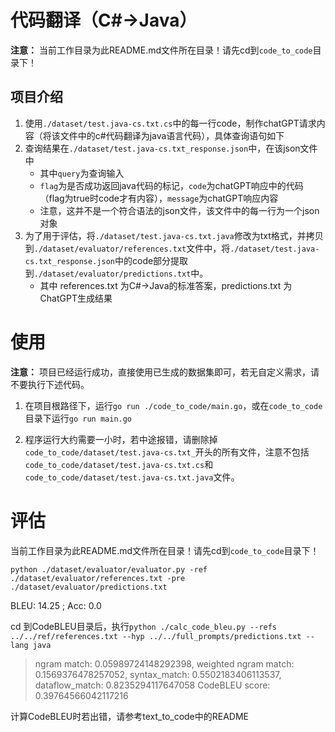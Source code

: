 # 代码翻译（C#->Java）

**注意：** 当前工作目录为此README.md文件所在目录！请先cd到`code_to_code`目录下！

## 项目介绍

1. 使用`./dataset/test.java-cs.txt.cs`中的每一行code，制作chatGPT请求内容（将该文件中的c#代码翻译为java语言代码），具体查询语句如下
2. 查询结果在`./dataset/test.java-cs.txt_response.json`中，在该json文件中
    - 其中`query`为查询输入
    - `flag`为是否成功返回java代码的标记，`code`为chatGPT响应中的代码（flag为true时code才有内容），`message`为chatGPT响应内容
    - 注意，这并不是一个符合语法的json文件，该文件中的每一行为一个json对象
3. 为了用于评估，将`./dataset/test.java-cs.txt.java`修改为txt格式，并拷贝到`./dataset/evaluator/references.txt`文件中，将`./dataset/test.java-cs.txt_response.json`中的code部分提取到`./dataset/evaluator/predictions.txt`中。
   - 其中 references.txt 为C#->Java的标准答案，predictions.txt 为ChatGPT生成结果

# 使用

**注意：** 项目已经运行成功，直接使用已生成的数据集即可，若无自定义需求，请不要执行下述代码。

1. 在项目根路径下，运行`go run ./code_to_code/main.go`，或在`code_to_code`目录下运行`go run main.go`

2. 程序运行大约需要一小时，若中途报错，请删除掉`code_to_code/dataset/test.java-cs.txt_`开头的所有文件，注意不包括`code_to_code/dataset/test.java-cs.txt.cs`和`code_to_code/dataset/test.java-cs.txt.java`文件。

# 评估

当前工作目录为此README.md文件所在目录！请先cd到`code_to_code`目录下！

`python ./dataset/evaluator/evaluator.py -ref ./dataset/evaluator/references.txt -pre ./dataset/evaluator/predictions.txt`

BLEU: 14.25 ; Acc: 0.0

cd 到CodeBLEU目录后，执行`python ./calc_code_bleu.py --refs ../../ref/references.txt --hyp ../../full_prompts/predictions.txt --lang java`

> ngram match: 0.05989724148292398, weighted ngram match: 0.1569376478257052, syntax_match: 0.5502183406113537, dataflow_match: 0.8235294117647058
> CodeBLEU score:  0.39764566042117216

计算CodeBLEU时若出错，请参考text_to_code中的README
